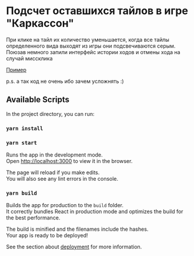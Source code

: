 # Подсчет оставшихся тайлов в игре "Каркассон"
При клике на тайл их количество уменьшается, когда все тайлы определенного вида выходят из игры они подсвечиваются серым. Поюзав немного запили интерфейс истории ходов и отмены хода на случай миссклика

[Пример](https://yavorskiydima.github.io/carcassone/)

p.s. а так код не очень ибо зачем усложнять :)

## Available Scripts

In the project directory, you can run:

### `yarn install`
### `yarn start`

Runs the app in the development mode.<br />
Open [http://localhost:3000](http://localhost:3000) to view it in the browser.

The page will reload if you make edits.<br />
You will also see any lint errors in the console.

### `yarn build`

Builds the app for production to the `build` folder.<br />
It correctly bundles React in production mode and optimizes the build for the best performance.

The build is minified and the filenames include the hashes.<br />
Your app is ready to be deployed!

See the section about [deployment](https://facebook.github.io/create-react-app/docs/deployment) for more information.
